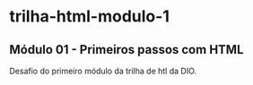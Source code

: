 # trilha-html-modulo-1

## Módulo 01 - Primeiros passos com HTML

Desafio do primeiro módulo da trilha de htl da DIO.
